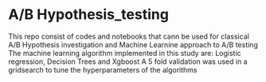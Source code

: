 <h1>A/B Hypothesis_testing</h1>
This repo consist of codes and notebooks that cann be used for classical A/B Hypothesis investigation and Machine Learnine approach to A/B testing
The machine learning algorithm implemented in this study are: Logistic regression, Decision Trees and Xgboost
A 5 fold validation was used in a gridsearch to tune the hyperparameters of the algorithms 

